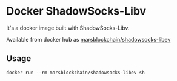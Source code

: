 # Docker ShadowSocks-Libv

It's a docker image built with ShadowSocks-Libv.

Available from docker hub as [marsblockchain/shadowsocks-libev](https://hub.docker.com/r/marsblockchain/shadowsocks-libev/)

## Usage

    docker run --rm marsblockchain/shadowsocks-libev sh

